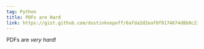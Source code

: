 ```yaml
---
tag: Python
title: PDFs are Hard
link: https://gist.github.com/dustinknopoff/6afda2d2eaf0f9174674d8b0c23a9607
---
```


PDFs are _very hard_!
